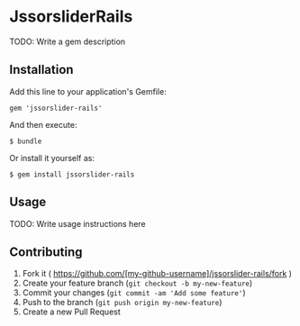 # JssorsliderRails

TODO: Write a gem description

## Installation

Add this line to your application's Gemfile:

    gem 'jssorslider-rails'

And then execute:

    $ bundle

Or install it yourself as:

    $ gem install jssorslider-rails

## Usage

TODO: Write usage instructions here

## Contributing

1. Fork it ( https://github.com/[my-github-username]/jssorslider-rails/fork )
2. Create your feature branch (`git checkout -b my-new-feature`)
3. Commit your changes (`git commit -am 'Add some feature'`)
4. Push to the branch (`git push origin my-new-feature`)
5. Create a new Pull Request
